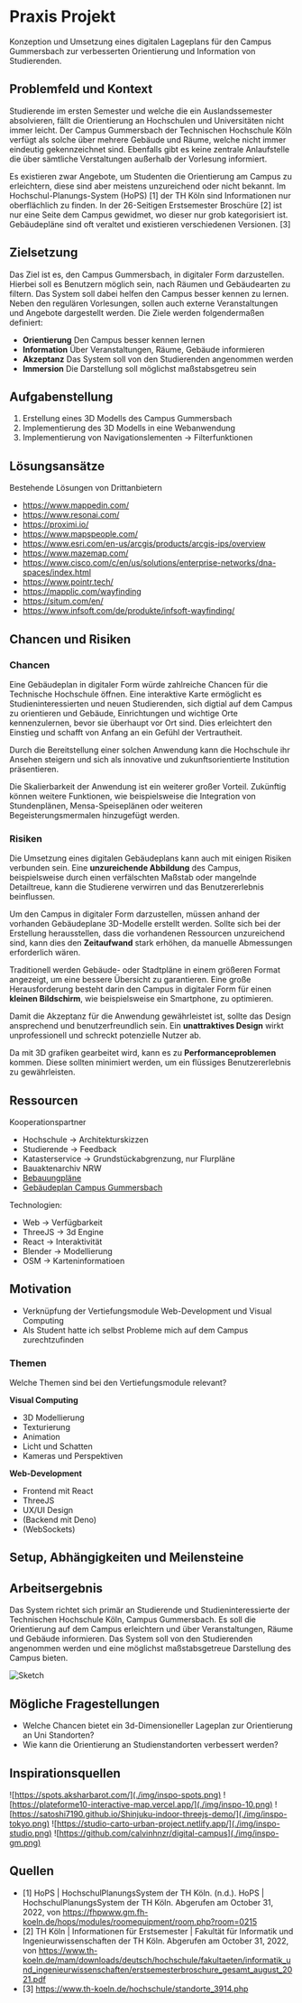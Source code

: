 
# Praxis Projekt

Konzeption und Umsetzung eines digitalen Lageplans für den Campus Gummersbach zur verbesserten Orientierung und Information von Studierenden.

## Problemfeld und Kontext
<!-- Wo liegt das eigentliche Problem oder Problemfeld und in welchem Kontext liegt es. Den Kontext bitte auch ein wenig analysieren und erklären. -->

Studierende im ersten Semester und welche die ein Auslandssemester absolvieren, fällt die Orientierung an Hochschulen und Universitäten nicht immer leicht. Der Campus Gummersbach der Technischen Hochschule Köln verfügt als solche über mehrere Gebäude und Räume, welche nicht immer eindeutig gekennzeichnet sind. 
Ebenfalls gibt es keine zentrale Anlaufstelle die über sämtliche Verstaltungen außerhalb der Vorlesung informiert. 

Es existieren zwar Angebote, um Studenten die Orientierung am Campus zu erleichtern, diese sind aber meistens unzureichend oder nicht bekannt. Im Hochschul-Planungs-System (HoPS) [1] der TH Köln sind Informationen nur oberflächlich zu finden. In der 26-Seitigen Erstsemester Broschüre [2] ist nur eine Seite dem Campus gewidmet, wo dieser nur grob kategorisiert ist. Gebäudepläne sind oft veraltet und existieren verschiedenen Versionen. [3]


## Zielsetzung
<!-- Wo soll die Reise hingehen und warum? -->

Das Ziel ist es, den Campus Gummersbach, in  digitaler Form darzustellen. Hierbei soll es Benutzern möglich sein, nach Räumen und Gebäudearten zu filtern. Das System soll dabei helfen den Campus besser kennen zu lernen. Neben den regulären Vorlesungen, sollen auch externe Veranstaltungen und Angebote dargestellt werden. Die Ziele werden folgendermaßen definiert:

- **Orientierung** Den Campus besser kennen lernen
- **Information** Über Veranstaltungen, Räume, Gebäude informieren
- **Akzeptanz** Das System soll von den Studierenden angenommen werden
- **Immersion** Die Darstellung soll möglichst maßstabsgetreu sein


## Aufgabenstellung
<!-- Was ist die konkrete Aufgabe oder die möglichen Aufgaben. Bei mehreren Aufgaben bitte mögliche Vor- und Nachteile abwägen. -->

1. Erstellung eines 3D Modells des Campus Gummersbach 
2. Implementierung des 3D Modells in eine Webanwendung
3. Implementierung von Navigationslementen -> Filterfunktionen


## Lösungsansätze
<!-- Mögliche Ansätze zur Problemlösung vorstellen oder Strategien aufzeigen, wie Sie zu Lösungsansätzen kommen. -->

Bestehende Lösungen von Drittanbietern
- https://www.mappedin.com/ 
- https://www.resonai.com/
- https://proximi.io/
- https://www.mapspeople.com/
- https://www.esri.com/en-us/arcgis/products/arcgis-ips/overview
- https://www.mazemap.com/
- https://www.cisco.com/c/en/us/solutions/enterprise-networks/dna-spaces/index.html
- https://www.pointr.tech/
- https://mapplic.com/wayfinding
- https://situm.com/en/
- https://www.infsoft.com/de/produkte/infsoft-wayfinding/

## Chancen und Risiken
<!-- Was kann mit dem Vorhaben erreicht werden? Welche Probleme könnten entstehen? -->

### Chancen

Eine Gebäudeplan in digitaler Form würde zahlreiche Chancen für die Technische Hochschule öffnen. Eine interaktive Karte ermöglicht es Studieninteressierten und neuen Studierenden, sich digtial auf dem Campus zu orientieren und Gebäude, Einrichtungen und wichtige Orte kennenzulernen, bevor sie überhaupt vor Ort sind.  Dies erleichtert den Einstieg und schafft von Anfang an ein Gefühl der Vertrautheit.

Durch die Bereitstellung einer solchen Anwendung kann die Hochschule ihr Ansehen steigern und sich als innovative und zukunftsorientierte Institution präsentieren.

Die Skalierbarkeit der Anwendung ist ein weiterer großer Vorteil. Zukünftig können weitere Funktionen, wie beispielsweise die Integration von Stundenplänen, Mensa-Speiseplänen oder weiteren Begeisterungsmermalen hinzugefügt werden.

### Risiken

Die Umsetzung eines digitalen Gebäudeplans kann auch mit einigen Risiken verbunden sein. Eine **unzureichende Abbildung** des Campus, beispielsweise durch einen verfälschten Maßstab oder mangelnde Detailtreue, kann die Studierene verwirren und das Benutzererlebnis beinflussen.

Um den Campus in digitaler Form darzustellen, müssen anhand der vorhanden Gebäudeplane 3D-Modelle erstellt werden. Sollte sich bei der Erstellung herausstellen, dass die vorhandenen Ressourcen unzureichend sind, kann dies den **Zeitaufwand** stark erhöhen, da manuelle Abmessungen erforderlich wären.

Traditionell werden Gebäude- oder Stadtpläne in einem größeren Format angezeigt, um eine bessere Übersicht zu garantieren. Eine große Herausforderung besteht darin den Campus in digitaler Form für einen **kleinen Bildschirm**, wie beispielsweise ein Smartphone, zu optimieren.

Damit die Akzeptanz für die Anwendung gewährleistet ist, sollte das Design ansprechend und benutzerfreundlich sein. Ein **unattraktives Design** wirkt unprofessionell und schreckt potenzielle Nutzer ab.

Da mit 3D grafiken gearbeitet wird, kann es zu **Performanceproblemen** kommen. Diese sollten minimiert werden, um ein flüssiges Benutzererlebnis zu gewährleisten.


## Ressourcen
<!-- Erste Ideen und Ansätze zu Literatur, Technologie, Kooperationspartnern vorstellen. -->


Kooperationspartner
- Hochschule -> Architekturskizzen
- Studierende -> Feedback
- Katasterservice -> Grundstückabgrenzung, nur Flurpläne
- Bauaktenarchiv NRW
- [Bebauungpläne](https://www.gummersbach.de/de/hier-zu-hause/bauen-und-wohnen/bauleitplanung/liste-aller-bebauungsplaene/bp-226.html)
- [Gebäudeplan Campus Gummersbach](https://www.th-koeln.de/mam/downloads/geb%C3%A4udeplan.pdf)

Technologien:
- Web -> Verfügbarkeit
- ThreeJS -> 3d Engine
- React -> Interaktivität
- Blender -> Modellierung
- OSM -> Karteninformatioen





## Motivation
<!-- Was ist Ihre persönliche Motivation sich mit dem Problem auseinander zu setzen? Warum kann dieses Problem besonders gut von einem Medieninformatiker gelöst werden? -->

- Verknüpfung der Vertiefungsmodule Web-Development und Visual Computing
- Als Student hatte ich selbst Probleme mich auf dem Campus zurechtzufinden

### Themen

Welche Themen sind bei den Vertiefungsmodule relevant?

**Visual Computing**
- 3D Modellierung
- Texturierung
- Animation
- Licht und Schatten
- Kameras und Perspektiven

**Web-Development**
- Frontend mit React
- ThreeJS
- UX/UI Design
- (Backend mit Deno)
- (WebSockets)




## Setup, Abhängigkeiten und Meilensteine
<!-- Kooperationspartner, Arbeitsumgebung, Prüfer, etc. vorstellen. Wen und/oder was brauche ich um das Projekt/ die Arbeit erfolgreich durchführen und abschließen zu können? -->

## Arbeitsergebnis
<!-- Wie sieht das Ergebnis am Ende der Arbeit aus und wie ist es für die Zielgruppe nutzbar? -->

Das System richtet sich primär an Studierende und Studieninteressierte der Technischen Hochschule Köln, Campus Gummersbach. Es soll die Orientierung auf dem Campus erleichtern und über Veranstaltungen, Räume und Gebäude informieren. Das System soll von den Studierenden angenommen werden und eine möglichst maßstabsgetreue Darstellung des Campus bieten.

![Sketch](./img/sketch.png)


## Mögliche Fragestellungen

- Welche Chancen bietet ein 3d-Dimensioneller Lageplan zur Orientierung an Uni Standorten?
- Wie kann die Orientierung an Studienstandorten verbessert werden?


## Inspirationsquellen

![https://spots.aksharbarot.com/](./img/inspo-spots.png)
![https://plateforme10-interactive-map.vercel.app/](./img/inspo-10.png)
![https://satoshi7190.github.io/Shinjuku-indoor-threejs-demo/](./img/inspo-tokyo.png)
![https://studio-carto-urban-project.netlify.app/](./img/inspo-studio.png)
![https://github.com/calvinhnzr/digital-campus](./img/inspo-gm.png)


## Quellen

- [1] HoPS | HochschulPlanungsSystem der TH Köln. (n.d.). HoPS | HochschulPlanungsSystem der TH Köln. Abgerufen am October 31, 2022, von https://fhpwww.gm.fh-koeln.de/hops/modules/roomequipment/room.php?room=0215
- [2] TH Köln | Informationen für Erstsemester | Fakultät für Informatik und Ingenieurwissenschaften der TH Köln. Abgerufen am October 31, 2022, von https://www.th-koeln.de/mam/downloads/deutsch/hochschule/fakultaeten/informatik_und_ingenieurwissenschaften/erstsemesterbroschure_gesamt_august_2021.pdf
- [3] https://www.th-koeln.de/hochschule/standorte_3914.php


